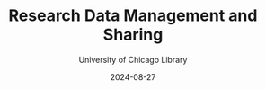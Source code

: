 ---
layout: card
inline: false
resource: Reading
domain:
  - Processing Data
subdomain:
  - Storing and Preserving Data
sample_resource: false

title: "Research Data Management and Sharing"

teaser: >
  This guide published by the University of Chicago Library defines and discusses the benefits of research data management and sharing. This guide also includes information about data management plans, data formats, data descriptions, and data storage.

keywords:
  - "Data Management"
  - "Data Sharing"

metadata:
Source: "https://guides.lib.uchicago.edu/datamanagement"
author: "University of Chicago Library"
date: "2024-08-27"
license:
citation: "'Research Data Management and Sharing.' 2024.
https://guides.lib.uchicago.edu/datamanagement. Accessed 8 December 2024."

---